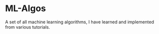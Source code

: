 # ML-Algos
A set of all machine learning algorithms, I have learned and implemented from various tutorials.
